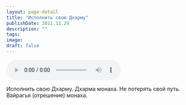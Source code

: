 ```yaml
---
layout: page-detail
title: "Исполнить свою Дхарму"
publishDate: 2011.11.29
description: ""
tags:
image:
draft: false
---
```


<audio title="2011.11.29 - Исполнить свою Дхарму.mp3" src="https://filer-api.advayta.org/v1.0/public/files/74946" controls=""></audio>

 Исполнить свою Дхарму. Дхарма монаха. Не потерять свой путь.   
Вайрагья (отрешение) монаха.  

  
